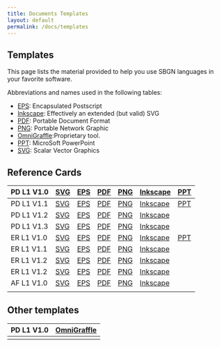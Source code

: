 ```yaml
---
title: Documents Templates
layout: default
permalink: /docs/templates
---
```


## Templates

This page lists the material provided to help you use SBGN languages in your favorite software.

Abbreviations and names used in the following tables:

-   [EPS](http://en.wikipedia.org/wiki/Encapsulated_postscript): Encapsulated Postscript
-   [Inkscape](http://www.inkscape.org): Effectively an extended (but valid) SVG
-   [PDF](http://en.wikipedia.org/wiki/PDF): Portable Document Format
-   [PNG](http://en.wikipedia.org/wiki/Portable_Network_Graphics): Portable Network Graphic
-   [OmniGraffle](http://www.omnigroup.com/applications/OmniGraffle/):Proprietary tool.
-   [PPT](http://office.microsoft.com/powerpoint): MicroSoft PowerPoint
-   [SVG](http://en.wikipedia.org/wiki/Scalar_Vector_Graphics): Scalar Vector Graphics

Reference Cards
---------------

| PD L1 V1.0 | [SVG](https://cdn.rawgit.com/sbgn/process-descriptions/Level1.1/templates/PD_L1V1.0.svg)                            | [EPS](https://raw.githubusercontent.com/sbgn/process-descriptions/Level1.1/templates/PD_L1V1.0.eps)                            | [PDF](https://raw.githubusercontent.com/sbgn/process-descriptions/Level1.1/templates/PD_L1V1.0.pdf)                            | [PNG](https://raw.githubusercontent.com/sbgn/process-descriptions/Level1.1/templates/PD_L1V1.0.png)                            | [Inkscape](https://cdn.rawgit.com/sbgn/process-descriptions/Level1.1/templates/PD_L1V1.0-Inkscape.svg)                            | [PPT](https://github.com/sbgn/process-descriptions/blob/Level1.1/templates/SBGN_PD.ppt?raw=true)       |
|------------|-----------------------------------------------------------------------------------------------------------------------------------------|-----------------------------------------------------------------------------------------------------------------------------------------|-----------------------------------------------------------------------------------------------------------------------------------------|-----------------------------------------------------------------------------------------------------------------------------------------|-------------------------------------------------------------------------------------------------------------------------------------------------------|------------------------------------------------------------------------------------------------------------------|
| PD L1 V1.1 | [SVG](https://cdn.rawgit.com/sbgn/process-descriptions/10dcc111463609818a6b6bc191f8aa8abe1f7bb0/templates/PD_L1V1.1.svg)                              | [EPS](https://raw.githubusercontent.com/sbgn/process-descriptions/10dcc111463609818a6b6bc191f8aa8abe1f7bb0/templates/PD_L1V1.1.eps)                              | [PDF](https://raw.githubusercontent.com/sbgn/process-descriptions/10dcc111463609818a6b6bc191f8aa8abe1f7bb0/templates/PD_L1V1.1.pdf)                              | [PNG](https://raw.githubusercontent.com/sbgn/process-descriptions/10dcc111463609818a6b6bc191f8aa8abe1f7bb0/templates/PD_L1V1.1.png)                              | [Inkscape](https://cdn.rawgit.com/sbgn/process-descriptions/10dcc111463609818a6b6bc191f8aa8abe1f7bb0/templates/PD_L1V1.1-Inkscape.svg)                              | [PPT](https://raw.githubusercontent.com/sbgn/process-descriptions/10dcc111463609818a6b6bc191f8aa8abe1f7bb0/PD_L1V1.1.ppt)       |
| PD L1 V1.2 | [SVG](https://cdn.rawgit.com/sbgn/process-descriptions/95cabd5716867f969fa6c0b5aceb9f10238bd306/templates/PD_L1V1.2.svg)                              | [EPS](https://raw.githubusercontent.com/sbgn/process-descriptions/95cabd5716867f969fa6c0b5aceb9f10238bd306/templates/PD_L1V1.2.eps)                              | [PDF](https://raw.githubusercontent.com/sbgn/process-descriptions/95cabd5716867f969fa6c0b5aceb9f10238bd306/templates/PD_L1V1.2.pdf)                              | [PNG](https://raw.githubusercontent.com/sbgn/process-descriptions/95cabd5716867f969fa6c0b5aceb9f10238bd306/templates/PD_L1V1.2.png)                              | [Inkscape](https://cdn.rawgit.com/sbgn/process-descriptions/95cabd5716867f969fa6c0b5aceb9f10238bd306/templates/PD_L1V1.2-Inkscape.svg)                              |                                                                                                                  |
| PD L1 V1.3 | [SVG](https://cdn.rawgit.com/sbgn/process-descriptions/b2904462d11bd8d65e9c7a1318d95d468048cb50/templates/PD_L1V1.3.svg)                              | [EPS](https://raw.githubusercontent.com/sbgn/process-descriptions/b2904462d11bd8d65e9c7a1318d95d468048cb50/templates/PD_L1V1.3.eps)                              | [PDF](https://raw.githubusercontent.com/sbgn/process-descriptions/b2904462d11bd8d65e9c7a1318d95d468048cb50/templates/PD_L1V1.3.pdf)                              | [PNG](https://raw.githubusercontent.com/sbgn/process-descriptions/b2904462d11bd8d65e9c7a1318d95d468048cb50/templates/PD_L1V1.3.png)                              | [Inkscape](https://cdn.rawgit.com/sbgn/process-descriptions/b2904462d11bd8d65e9c7a1318d95d468048cb50/templates/PD_L1V1.3-Inkscape.svg)                              |                                                                                                                  |
| ER L1 V1.0 | [SVG](https://cdn.rawgit.com/sbgn/entity-relationships/3583a97a5787614561203f84f16fb2d38bf95356/templates/ER_L1V1.0.svg)                        | [EPS](https://raw.githubusercontent.com/sbgn/entity-relationships/3583a97a5787614561203f84f16fb2d38bf95356/templates/ER_L1V1.0.eps)                        | [PDF](https://raw.githubusercontent.com/sbgn/entity-relationships/3583a97a5787614561203f84f16fb2d38bf95356/templates/ER_L1V1.0.pdf)                        | [PNG](https://raw.githubusercontent.com/sbgn/entity-relationships/3583a97a5787614561203f84f16fb2d38bf95356/templates/ER_L1V1.0.png)                        | [Inkscape](https://cdn.rawgit.com/sbgn/entity-relationships/3583a97a5787614561203f84f16fb2d38bf95356/templates/ER_L1V1.0-Inkscape.svg)                        | [PPT](https://raw.githubusercontent.com/sbgn/entity-relationships/3583a97a5787614561203f84f16fb2d38bf95356/templates/ER_L1V1.0.ppt) |
| ER L1 V1.1 | [SVG](https://cdn.rawgit.com/sbgn/entity-relationships/62944e1f8271444956abf2cfd105b39bb677503d/templates/ER_L1V1.2.svg) | [EPS](https://raw.githubusercontent.com/sbgn/entity-relationships/0e5b331cc7e05fe9af028c57c214b26ba08fc97a/templates/ER_L1V1.1.eps) | [PDF](https://raw.githubusercontent.com/sbgn/entity-relationships/0e5b331cc7e05fe9af028c57c214b26ba08fc97a/templates/ER_L1V1.1.pdf) | [PNG](https://raw.githubusercontent.com/sbgn/entity-relationships/0e5b331cc7e05fe9af028c57c214b26ba08fc97a/templates/ER_L1V1.1.png) | [Inkscape](https://cdn.rawgit.com/sbgn/entity-relationships/0e5b331cc7e05fe9af028c57c214b26ba08fc97a/templates/ER_L1V1.1-Inkscape.svg) |
| ER L1 V1.2 | [SVG](https://cdn.rawgit.com/sbgn/entity-relationships/62944e1f8271444956abf2cfd105b39bb677503d/templates/ER_L1V1.2.svg)                   | [EPS](https://raw.githubusercontent.com/sbgn/entity-relationships/62944e1f8271444956abf2cfd105b39bb677503d/templates/ER_L1V1.2.eps)                   | [PDF](https://raw.githubusercontent.com/sbgn/entity-relationships/62944e1f8271444956abf2cfd105b39bb677503d/templates/ER_L1V1.2.pdf)                   | [PNG](https://raw.githubusercontent.com/sbgn/entity-relationships/62944e1f8271444956abf2cfd105b39bb677503d/templates/ER_L1V1.2.png)                   | [Inkscape](https://cdn.rawgit.com/sbgn/entity-relationships/62944e1f8271444956abf2cfd105b39bb677503d/templates/ER_L1V1.2-Inkscape.svg)                   |                                                                                                                  |
| ER L1 V1.2 | [SVG](https://cdn.rawgit.com/sbgn/entity-relationships/62944e1f8271444956abf2cfd105b39bb677503d/templates/ER_L1V1.2.svg)                   | [EPS](https://raw.githubusercontent.com/sbgn/entity-relationships/62944e1f8271444956abf2cfd105b39bb677503d/templates/ER_L1V1.2.eps)                   | [PDF](https://raw.githubusercontent.com/sbgn/entity-relationships/62944e1f8271444956abf2cfd105b39bb677503d/templates/ER_L1V1.2.pdf)                   | [PNG](https://raw.githubusercontent.com/sbgn/entity-relationships/62944e1f8271444956abf2cfd105b39bb677503d/templates/ER_L1V1.2.png)                   | [Inkscape](https://cdn.rawgit.com/sbgn/entity-relationships/62944e1f8271444956abf2cfd105b39bb677503d/templates/ER_L1V1.2-Inkscape.svg)                   |                                                                                                                  |
| AF L1 V1.0 | [SVG](https://cdn.rawgit.com/sbgn/activity-flows/c57ed0b66fdb0e83ac033d0850b7e96e06b33b08/templates/AF_L1V1.0.svg)                                | [EPS](https://raw.githubusercontent.com/sbgn/activity-flows/c57ed0b66fdb0e83ac033d0850b7e96e06b33b08/templates/AF_L1V1.0.eps)                                | [PDF](https://raw.githubusercontent.com/sbgn/activity-flows/c57ed0b66fdb0e83ac033d0850b7e96e06b33b08/templates/AF_L1V1.0.pdf)                                | [PNG](https://raw.githubusercontent.com/sbgn/activity-flows/c57ed0b66fdb0e83ac033d0850b7e96e06b33b08/templates/AF_L1V1.0.png)                                | [Inkscape](https://cdn.rawgit.com/sbgn/activity-flows/c57ed0b66fdb0e83ac033d0850b7e96e06b33b08/templates/AF_L1V1.0-Inkscape.svg)                                |
||

Other templates
---------------

| PD L1 V1.0 | [OmniGraffle](http://sourceforge.net/p/sbgn/code/HEAD/tree/ProcessDiagram/branches/Level1.1/templates/PD_L1V1.0-OmniGraffle.gstencil) |
|------------|---------------------------------------------------------------------------------------------------------------------------------------|
||

